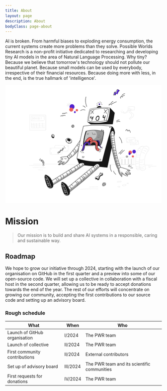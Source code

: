 ```yaml
---
title: About
layout: page
description: About
bodyClass: page-about
---
```


AI is broken. From harmful biases to exploding energy consumption, the current systems create more problems than they solve. Possible Worlds Research is a non-profit initiative dedicated to researching and developing tiny AI models in the area of Natural Language Processing. Why tiny? Because we believe that tomorrow's technology should not pollute our beautiful planet. Because small models can be used by everybody, irrespective of their financial resources. Because doing more with less, in the end, is the true hallmark of 'intelligence'.

![Making AI responsibly, caring, and sustainably](/images/illustrations/pixeltrue-error.svg)

# Mission

> Our mission is to build and share AI systems in a responsible, caring and sustainable way.


## Roadmap

We hope to grow our initiative through 2024, starting with the launch of our organisation on GitHub in the first quarter and a preview into some of our open-source code. We will set up a collective in collaboration with a fiscal host in the second quarter, allowing us to be ready to accept donations towards the end of the year. The rest of our efforts will concentrate on growing our community, accepting the first contributions to our source code and setting up an advisory board.

### Rough schedule


| What  | When   | Who |
| ----------- | --------- | --------------- |
| Launch of GitHub organisation  | I/2024   | The PWR team            |
| Launch of collective           | II/2024  | The PWR team            |
| First community contributions  | II/2024  | External contributors   |
| Set up of advisory board       | III/2024 | The PWR team and its scientific communities |
| First requests for donations   | IV/2024 | The PWR team            |

